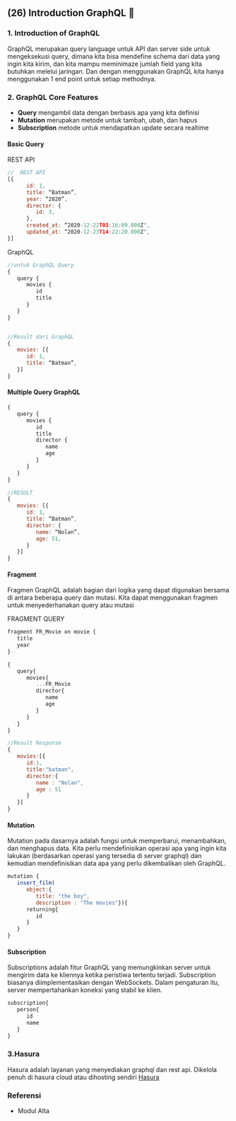 ## (26) Introduction GraphQL :open_book:

### 1. Introduction of GraphQL

GraphQL merupakan query language untuk API dan server side untuk mengeksekusi query, dimana kita bisa mendefine schema dari data yang ingin kita kirim, dan kita mampu meminimaze jumlah field yang kita butuhkan melelui jaringan. Dan dengan menggunakan GraphQL kita hanya menggunakan 1 end point untuk setiap methodnya.

### 2. GraphQL Core Features

- **Query** mengambil data dengan berbasis apa yang kita definisi
- **Mutation** merupakan metode untuk tambah, ubah, dan hapus
- **Subscription** metode untuk mendapatkan update secara realtime

#### Basic Query

REST API
```js
//  REST API
[{
      id: 1,
      title: “Batman”,
      year: “2020”,
      director: {
         id: 3,
      },
      created_at: “2020-12-22T03:16:09.000Z",
      updated_at: “2020-12-23T14:22:20.000Z",
}]

```

GraphQL
```js
//untuk GraphQL Query
{
   query {
      movies {
         id
         title
      }
   }
}


//Result dari GraphQL
{
   movies: [{
      id: 1,
      title: “Batman”,
   }]
}

```


#### Multiple Query GraphQL

```js
{
   query {
      movies {
         id
         title
         director {
            name
            age
         }
      }
   }
}

//RESULT
{
   movies: [{
      id: 1,
      title: “Batman”,
      director: {
         name: “Nolan”,
         age: 51,
      }
   }]
}

```

#### Fragment
   Fragmen GraphQL adalah bagian dari logika yang dapat digunakan bersama di antara beberapa query dan mutasi. Kita dapat menggunakan fragmen untuk menyederhanakan query atau mutasi

FRAGMENT QUERY
```js
fragment FR_Movie on movie {
   title
   year
}

{
   query{
      movies{
         ...FR_Movie
         director{
            name
            age
         }
      }
   }
}

//Result Response
{
   movies:[{
      id:1,
      title:"batman",
      director:{
         name : "Nolan",
         age : 51
      }
   }]
}
```

#### Mutation
   Mutation pada dasarnya adalah fungsi untuk memperbarui, menambahkan, dan menghapus data. Kita perlu mendefinisikan operasi apa yang ingin kita lakukan (berdasarkan operasi yang tersedia di server graphql) dan kemudian mendefinisikan data apa yang perlu dikembalikan oleh GraphQL.

```js
mutation {
   insert_film(
      object:{
         title: "the boy",
         description : "The movies"}){
      returning{
         id
      }
   }
}
```

#### Subscription
   Subscriptions adalah fitur GraphQL yang memungkinkan server untuk mengirim data ke kliennya ketika peristiwa tertentu terjadi. Subscription biasanya diimplementasikan dengan WebSockets. Dalam pengaturan itu, server mempertahankan koneksi yang stabil ke klien.

```js
subscription{
   person{
      id
      name
   }
}
```

### 3.Hasura
Hasura adalah layanan yang menyediakan graphql dan rest api. Dikelola penuh di hasura cloud atau dihosting sendiri [Hasura](https://hasura.io/) 


### Referensi
   - Modul Alta